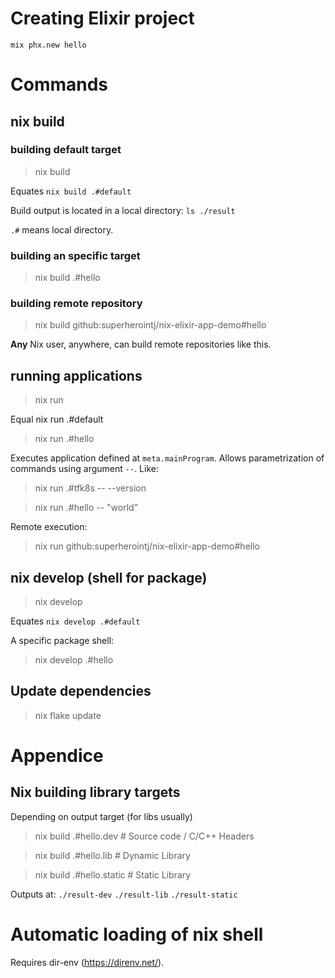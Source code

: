 # Creating Elixir project

`mix phx.new hello`

# Commands

## nix build

### building default target

> nix build

Equates `nix build .#default`

Build output is located in a local directory: `ls ./result`

`.#` means local directory.

### building an specific target

> nix build .#hello

### building remote repository

> nix build github:superherointj/nix-elixir-app-demo#hello

**Any** Nix user, anywhere, can build remote repositories like this.

## running applications

> nix run

Equal nix run .#default

> nix run .#hello

Executes application defined at `meta.mainProgram`.
Allows parametrization of commands using argument `--`. Like:

> nix run .#tfk8s -- --version

> nix run .#hello -- "world"

Remote execution:

> nix run github:superherointj/nix-elixir-app-demo#hello

## nix develop (shell for package)

> nix develop

Equates `nix develop .#default`

A specific package shell:

> nix develop .#hello

## Update dependencies

> nix flake update

# Appendice

## Nix building library targets

Depending on output target (for libs usually)

> nix build .#hello.dev # Source code / C/C++ Headers

> nix build .#hello.lib # Dynamic Library

> nix build .#hello.static # Static Library

Outputs at:
 `./result-dev`
 `./result-lib`
 `./result-static`

# Automatic loading of nix shell

Requires dir-env (https://direnv.net/).